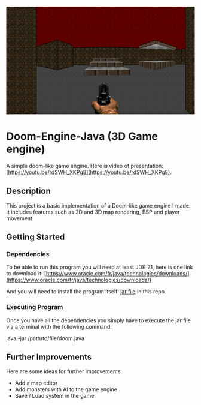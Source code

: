 ![Image of the game](https://github.com/RDel-Medico/Doom-Engine-Java/blob/main/DEJ/resources/images/doom.png?raw=true)

# Doom-Engine-Java (3D Game engine)

A simple doom-like game engine. Here is video of presentation: [https://youtu.be/rdSWH_XKPg8](https://youtu.be/rdSWH_XKPg8).

## Description

This project is a basic implementation of a Doom-like game engine I made. It includes features such as 2D and 3D map rendering, BSP and player movement.

## Getting Started

### Dependencies

To be able to run this program you will need at least JDK 21, here is one link to download it: [https://www.oracle.com/fr/java/technologies/downloads/](https://www.oracle.com/fr/java/technologies/downloads/)

And you will need to install the program itself: [jar file](https://github.com/RDel-Medico/Doom-Engine-Java/blob/main/doom.jar) in this repo.

### Executing Program

Once you have all the dependencies you simply have to execute the jar file via a terminal with the following command:

java -jar /path/to/file/doom.java

## Further Improvements

Here are some ideas for further improvements:

- Add a map editor
- Add monsters with AI to the game engine
- Save / Load system in the game 
